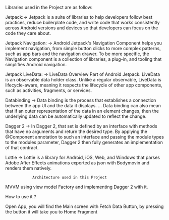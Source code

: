 

Libraries used in the Project are as follow:


Jetpack:->
Jetpack is a suite of libraries to help developers follow best practices, reduce boilerplate code, and write code that works consistently across Android versions and devices so that developers can focus on the code they care about.

Jetpack Navigation: ->
Android Jetpack's Navigation Component helps you implement navigation, from simple button clicks to more complex patterns, such as app bars and the navigation drawer. To be more specific, the Navigation component is a collection of libraries, a plug-in, and tooling that simplifies Android navigation.

Jetpack LiveData: ->
LiveData Overview Part of Android Jetpack. LiveData is an observable data holder class. Unlike a regular observable, LiveData is lifecycle-aware, meaning it respects the lifecycle of other app components, such as activities, fragments, or services.

Databinding ->
Data binding is the process that establishes a connection between the app UI and the data it displays. ... Data binding can also mean that if an outer representation of the data in an element changes, then the underlying data can be automatically updated to reflect the change.

Dagger 2 ->
In Dagger 2, that set is defined by an interface with methods that have no arguments and return the desired type. By applying the @Component annotation to such an interface and passing the module types to the modules parameter, Dagger 2 then fully generates an implementation of that contract.


Lottie -> 
Lottie is a library for Android, iOS, Web, and Windows that parses Adobe After Effects animations exported as json with Bodymovin and renders them natively.


				Architecture used in this Project

MVVM using view model Factory and implementing Dagger 2 with it.


How to use it ?


Open App, you will find the Main screen with Fetch Data Button, by pressing the button it will take you to Home Fragment


















